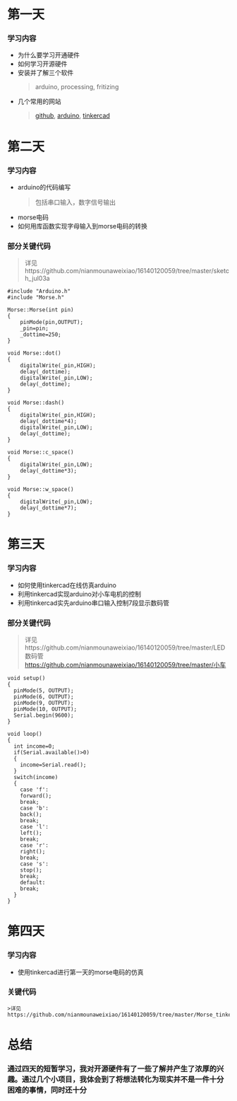 # 第一天
### 学习内容
- 为什么要学习开通硬件
- 如何学习开源硬件
- 安装并了解三个软件
  >arduino, processing, fritizing
- 几个常用的网站
  >[github](https://github.com), [arduino](https://www.arduino.cc), [tinkercad](https://www.tinkercad.com)
# 第二天
### 学习内容
* arduino的代码编写
  >包括串口输入，数字信号输出
* morse电码
* 如何用库函数实现字母输入到morse电码的转换
### 部分关键代码
   > 详见https://github.com/nianmounaweixiao/16140120059/tree/master/sketch_jul03a
```
#include "Arduino.h"
#include "Morse.h"

Morse::Morse(int pin)
{
	pinMode(pin,OUTPUT);
	_pin=pin;
	_dottime=250;
}

void Morse::dot()
{
	digitalWrite(_pin,HIGH);
	delay(_dottime);
	digitalWrite(_pin,LOW);
	delay(_dottime);
}

void Morse::dash()
{
	digitalWrite(_pin,HIGH);
	delay(_dottime*4);
	digitalWrite(_pin,LOW);
	delay(_dottime);
}

void Morse::c_space()
{
	digitalWrite(_pin,LOW);
	delay(_dottime*3);
}

void Morse::w_space()
{
	digitalWrite(_pin,LOW);
	delay(_dottime*7);
}
```
# 第三天
### 学习内容
- 如何使用tinkercad在线仿真arduino 
- 利用tinkercad实现arduino对小车电机的控制
- 利用tinkercad实先arduino串口输入控制7段显示数码管
### 部分关键代码
   >详见https://github.com/nianmounaweixiao/16140120059/tree/master/LED数码管
   >   https://github.com/nianmounaweixiao/16140120059/tree/master/小车
```
void setup()
{
  pinMode(5, OUTPUT);
  pinMode(6, OUTPUT);
  pinMode(9, OUTPUT);
  pinMode(10, OUTPUT);
  Serial.begin(9600);
}

void loop()
{
  int income=0;
  if(Serial.available()>0)
  {
    income=Serial.read();
  }
  switch(income)
  {
    case 'f':
    forward();
    break;
    case 'b':
    back();
    break;
    case 'l':
    left();
    break;
    case 'r':
    right();
    break;
    case 's':
    stop();
    break;
    default:
    break;
  }   
}
```

# 第四天
### 学习内容
- 使用tinkercad进行第一天的morse电码的仿真
### 关键代码
    >详见https://github.com/nianmounaweixiao/16140120059/tree/master/Morse_tinkercad
    
# 总结
### 通过四天的短暂学习，我对开源硬件有了一些了解并产生了浓厚的兴趣。通过几个小项目，我体会到了将想法转化为现实并不是一件十分困难的事情，同时还十分
